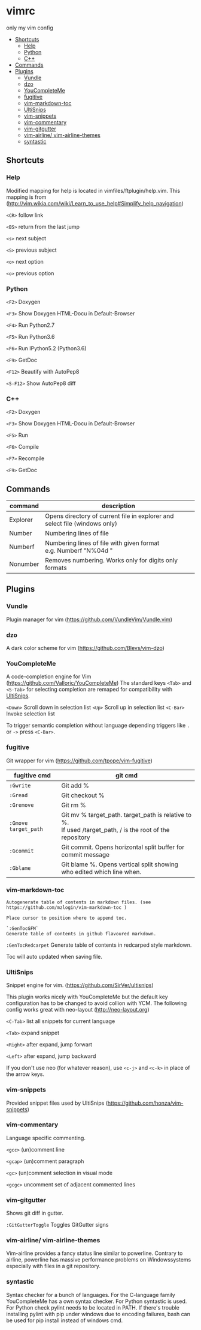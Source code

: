 # vimrc
only my vim config


<!-- vim-markdown-toc GFM -->
* [Shortcuts](#shortcuts)
    * [Help](#help)
    * [Python](#python)
    * [C++](#c)
* [Commands](#commands)
* [Plugins](#plugins)
    * [Vundle](#vundle)
    * [dzo](#dzo)
    * [YouCompleteMe](#youcompleteme)
    * [fugitive](#fugitive)
    * [vim-markdown-toc](#vim-markdown-toc)
    * [UltiSnips](#ultisnips)
    * [vim-snippets](#vim-snippets)
    * [vim-commentary](#vim-commentary)
    * [vim-gitgutter](#vim-gitgutter)
    * [vim-airline/ vim-airline-themes](#vim-airline-vim-airline-themes)
    * [syntastic](#syntastic)

<!-- vim-markdown-toc -->

## Shortcuts


### Help
Modified mapping for help is located in vimfiles/ftplugin/help.vim. This mapping is from (http://vim.wikia.com/wiki/Learn_to_use_help#Simplify_help_navigation)

`<CR>` follow link

`<BS>` return from the last jump

`<s>` next subject

`<S>` previous subject

`<o>` next option

`<o>` previous option

### Python
`<F2>` Doxygen

`<F3>` Show Doxygen HTML-Docu in Default-Browser

`<F4>` Run Python2.7

`<F5>` Run Python3.6

`<F6>` Run IPython5.2 (Python3.6)

`<F9>` GetDoc

`<F12>` Beautify with AutoPep8

`<S-F12>` Show AutoPep8 diff

### C++
`<F2>` Doxygen

`<F3>` Show Doxygen HTML-Docu in Default-Browser

`<F5>` Run

`<F6>` Compile

`<F7>` Recompile

`<F9>` GetDoc

## Commands
command          | description
-----------------|------------
Explorer         | Opens directory of current file in explorer and select file (windows only)
Number           | Numbering lines of file
Numberf <format> | Numbering lines of file with given format <br />e.g. Numberf "N%04d "
Nonumber         | Removes numbering. Works only for digits only formats


## Plugins

### Vundle

Plugin manager for vim  (https://github.com/VundleVim/Vundle.vim)

### dzo
A dark color scheme for vim (https://github.com/Blevs/vim-dzo)

### YouCompleteMe
A code-completion engine for Vim (https://github.com/Valloric/YouCompleteMe)
The standard keys `<Tab>` and `<S-Tab>` for selecting completion are remaped for compatibility with [UltiSnips](#ultisnips).

`<Down>` Scroll down in selection list
`<Up>` Scroll up in selection list
`<C-Bar>` Invoke selection list

To trigger semantic completion without language depending triggers like `.` or `->` press `<C-Bar>`.

### fugitive
Git wrapper for vim (https://github.com/tpope/vim-fugitive)

fugitive cmd         | git cmd
---------------------|---------
`:Gwrite`            | Git add %
`:Gread`             | Git checkout %
`:Gremove`           | Git rm %
`:Gmove target_path` | Git mv % target\_path. target\_path is relative to %.<br>If used /target\_path, / is the root of the repository
`:Gcommit`           | Git commit. Opens horizontal split buffer for commit message
`:Gblame`            | Git blame %. Opens vertical split showing who edited which line when.

### vim-markdown-toc

    Autogenerate table of contents in markdown files. (see https://github.com/mzlogin/vim-markdown-toc )

    Place cursor to position where to append toc.

    `:GenTocGFM`
    Generate table of contents in github flavoured markdown.

`:GenTocRedcarpet`
Generate table of contents in redcarped style markdown.

Toc will auto updated when saving file.

### UltiSnips

Snippet engine for vim. (https://github.com/SirVer/ultisnips)

This plugin works nicely with YouCompleteMe but the default key configuration has to be changed to avoid collion with YCM. The
following config works great with neo-layout (http://neo-layout.org)

`<C-Tab>` list all snippets for current language

`<Tab>` expand snippet

`<Right>` after expand, jump forwart

`<Left>` after expand, jump backward

If you don't use neo (for whatever reason), use `<c-j>` and `<c-k>` in place of the arrow keys.

### vim-snippets

Provided snippet files used by UltiSnips (https://github.com/honza/vim-snippets)

### vim-commentary

Language specific commenting.

`<gcc>` (un)comment line

`<gcap>` (un)comment paragraph

`<gc>`  (un)comment selection in visual mode

`<gcgc>` uncomment set of adjacent commented lines

### vim-gitgutter
Shows git diff in gutter.

`:GitGutterToggle` Toggles GitGutter signs

### vim-airline/ vim-airline-themes
Vim-airline provides a fancy status line similar to powerline. Contrary to airline, powerline has massive performance problems on Windowssystems especially with files in a git repository.


### syntastic
Syntax checker for a bunch of languages. For the C-language family YouCompleteMe has a own syntax checker. For Python syntastic is used. For Python check pylint needs to be located in PATH. If there's trouble installing pylint with pip under windows due to encoding failures, bash can be used for pip install instead of windows cmd.
